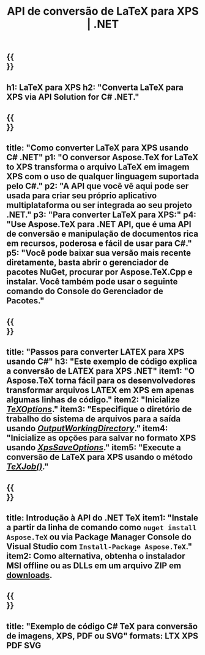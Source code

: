 ﻿---
translation: true
template: /_templates/_conversion-child-net.md
title: API de conversão de LaTeX para XPS | .NET
description: Funcionalidade de conversão de LaTeX para XPS. Integre esta biblioteca .NET local em seu projeto ou use aplicativos multiplataforma para converter LaTeX para XPS.
keywords: 'latex para xps api net, latex2xps integra c #'
url: /net/conversion/latex-to-xps/
family: tex
platformtag: net
feature: conversion
informat: LATEX
outformat: XPS
otherformats: BMP PNG JPEG TIFF SVG PDF
---

{{<section banner>}}
---
h1: LaTeX para XPS
h2: "Converta LaTeX para XPS via API Solution for C# .NET."
---

{{<section overview>}}
---
title: "Como converter LaTeX para XPS usando C# .NET"
p1: "O conversor Aspose.TeX for LaTeX to XPS transforma o arquivo LaTeX em imagem XPS com o uso de qualquer linguagem suportada pelo C#."
p2: "A API que você vê aqui pode ser usada para criar seu próprio aplicativo multiplataforma ou ser integrada ao seu projeto .NET."
p3: "Para converter LaTeX para XPS:"
p4: "Use Aspose.TeX para .NET API, que é uma API de conversão e manipulação de documentos rica em recursos, poderosa e fácil de usar para C#."
p5: "Você pode baixar sua versão mais recente diretamente, basta abrir o gerenciador de pacotes NuGet, procurar por Aspose.TeX.Cpp e instalar. Você também pode usar o seguinte comando do Console do Gerenciador de Pacotes."
---

{{<section feature1>}}
---
title: "Passos para converter LATEX para XPS usando C#"
h3: "Este exemplo de código explica a conversão de LATEX para XPS .NET"
item1: "O Aspose.TeX torna fácil para os desenvolvedores transformar arquivos LATEX em XPS em apenas algumas linhas de código."
item2: "Inicialize [*TeXOptions*](https://reference.aspose.com/tex/net/aspose.tex/texoptions/)."
item3: "Especifique o diretório de trabalho do sistema de arquivos para a saída usando [*OutputWorkingDirectory*](https://reference.aspose.com/tex/net/aspose.tex/texoptions/outputworkingdirectory/)."
item4: "Inicialize as opções para salvar no formato XPS usando [*XpsSaveOptions*](https://reference.aspose.com/tex/net/aspose.tex.presentation.image/xpssaveoptions/)."
item5: "Execute a conversão de LaTeX para XPS usando o método [*TeXJob()*](https://reference.aspose.com/tex/net/aspose.tex/texjob/)."
---

{{<section feature2>}}
---
title: Introdução à API do .NET TeX
item1: "Instale a partir da linha de comando como ```nuget install Aspose.TeX``` ou via Package Manager Console do Visual Studio com ```Install-Package Aspose.TeX```."
item2: Como alternativa, obtenha o instalador MSI offline ou as DLLs em um arquivo ZIP em [downloads](https://releases.aspose.com/tex/net).
---

{{<section widget>}}
---
title: "Exemplo de código C# TeX para conversão de imagens, XPS, PDF ou SVG"
formats: LTX XPS PDF SVG
---